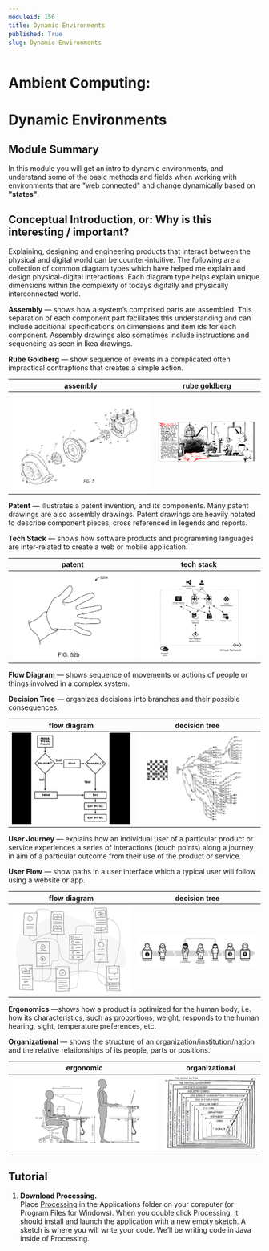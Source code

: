 ```yaml
---
moduleid: 156
title: Dynamic Environments
published: True
slug: Dynamic Environments
---
```


Ambient Computing:
===========================================

# Dynamic Environments
## Module Summary
In this module you will get an intro to dynamic environments, and understand some of the basic methods and fields when working with environments that are "web connected" and change dynamically based on **"states"**.

## Conceptual Introduction, or: Why is this interesting / important?
Explaining, designing and engineering products that interact between the physical and digital world can be counter-intuitive. The following are a collection of common diagram types which have helped me explain and design physical-digital interactions. Each diagram type helps explain unique dimensions within the complexity of todays digitally and physically interconnected world.

**Assembly** — shows how a system’s comprised parts are assembled. This separation of each component part facilitates this understanding and can include additional specifications on dimensions and item ids for each component. Assembly drawings also sometimes include instructions and sequencing as seen in Ikea drawings.

**Rube Goldberg** — show sequence of events in a complicated often impractical contraptions that creates a simple action.

assembly        | rube goldberg
:-------------------------:|:-------------------------:
![](images/dynamic-environments-9.gif)  |  ![](images/dynamic-environments-10.gif)  


**Patent** — illustrates a patent invention, and its components. Many patent drawings are also assembly drawings. Patent drawings are heavily notated to describe component pieces, cross referenced in legends and reports.

**Tech Stack** — shows how software products and programming languages are inter-related to create a web or mobile application.

patent        | tech stack  
:-------------------------:|:-------------------------:
![](images/dynamic-environments-5.gif)  |  ![](images/dynamic-environments-6.gif)  

**Flow Diagram** — shows sequence of movements or actions of people or things involved in a complex system.

**Decision Tree** — organizes decisions into branches and their possible consequences.

flow diagram        | decision tree
:-------------------------:|:-------------------------:
![](images/dynamic-environments-3.gif)  |  ![](images/dynamic-environments-4.gif)  

**User Journey** — explains how an individual user of a particular product or service experiences a series of interactions (touch points) along a journey in aim of a particular outcome from their use of the product or service.

**User Flow** — show paths in a user interface which a typical user will follow using a website or app.

flow diagram        | decision tree
:-------------------------:|:-------------------------:
![](images/dynamic-environments-2.gif)  |  ![](images/dynamic-environments-1.gif)  


**Ergonomics** —shows how a product is optimized for the human body, i.e. how its characteristics, such as proportions, weight, responds to the human hearing, sight, temperature preferences, etc.

**Organizational** — shows the structure of an organization/institution/nation and the relative relationships of its people, parts or positions.

ergonomic      | organizational
:-------------------------:|:-------------------------:
![](images/dynamic-environments-7.gif)  |  ![](images/dynamic-environments-8.gif)  

## Tutorial

1. **Download Processing.**  
Place [Processing](https://processing.org/download) in the Applications folder on your computer (or Program Files for Windows). When you double click Processing, it should install and launch the application with a new empty sketch. A sketch is where you will write your code. We’ll be writing code in Java inside of Processing.
